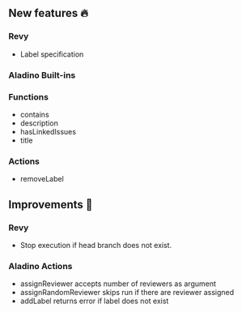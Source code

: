 ## New features :fire: 

### Revy
- Label specification

### Aladino Built-ins

### Functions
- contains
- description
- hasLinkedIssues
- title

### Actions
 - removeLabel

## Improvements :rocket: 

### Revy
 - Stop execution if head branch does not exist.

### Aladino Actions
  - assignReviewer accepts number of reviewers as argument
  - assignRandomReviewer skips run if there are reviewer assigned
  - addLabel returns error if label does not exist